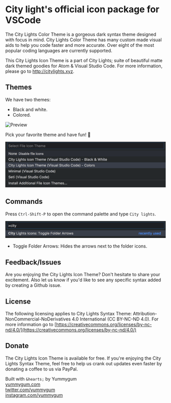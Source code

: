 # City light's official icon package for VSCode

The City Lights Color Theme is a gorgeous dark syntax theme designed with focus in mind. City Lights Color Theme has many custom made visual aids to help you code faster and more accurate. Over eight of the most popular coding languages are currently supported.

This City Lights Icon Theme is a part of City Lights; suite of beautiful matte dark themed goodies for Atom & Visual Studio Code. For more information, please go to http://citylights.xyz.

## Themes
We have two themes:
- Black and white.
- Colored.

![Preview](https://raw.githubusercontent.com/yummygum/city-lights-icons-vsc/master/city-lights-icon-preview.gif)

Pick your favorite theme and have fun! :tada:

![Now with colors theme](/images/icon_themes.png)

## Commands
Press `Ctrl-Shift-P` to open the command palette and type `City lights`.

![Commands](/images/commands.png)

- Toggle Folder Arrows: Hides the arrows next to the folder icons.

## Feedback/Issues
Are you enjoying the City Lights Icon Theme? Don't hesitate to share your excitement. Also let us know if you'd like to see any specific syntax added by creating a Github issue. 

## License
The following licensing applies to City Lights Syntax Theme: Attribution-NonCommercial-NoDerivatives 4.0 International (CC BY-NC-ND 4.0). For more information go to [https://creativecommons.org/licenses/by-nc-nd/4.0/](https://creativecommons.org/licenses/by-nc-nd/4.0/)

## Donate
The City Lights Icon Theme is available for free. If you're enjoying the City Lights Syntax Theme, feel free to help us crank out updates even faster by donating a coffee to us via PayPal.

Built with `&hearts;` by Yummygum <br/>
[yummygum.com](https://yummygum.com) <br/>
[twitter.com/yummygum](http://twitter.com/yummygum) <br/>
[instagram.com/yummygum](https://instagram.com/yummygum) <br/>